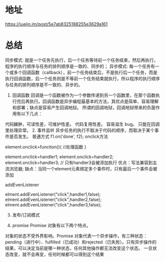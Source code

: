 # 地址
https://juejin.im/post/5e7ab8325188255e3629a161

# 总结
同步模式: 就是一个任务先执行，后一个任务等待前一个任务结束，然后再执行，程序的执行顺序与任务的排列顺序是一致的、同步的；
异步模式: 每一个任务有一个或多个回调函数（callback），前一个任务结束后，不是执行后一个任务，而是执行回调函数，后一个任务则是不等前一个任务结束就执行，所以程序的执行顺序与任务的排列顺序是不一致的、异步的。
1. 回调函数
回调是一个函数被作为一个参数传递到另一个函数里，在那个函数执行完后再执行。回调函数是异步编程最基本的方法，其优点是简单、容易理解和部署；缺点是容易产生回调地狱。
所谓的回调地狱，回调地狱带来的负面作用有以下几点：

代码臃肿，可读性差，可维护性差。
代码复用性差。
容易滋生 bug。
只能在回调里处理异常。
2. 事件监听
异步任务的执行不取决于代码的顺序，而取决于某个事件是否发生。
普通方式
f1.on('done', f2);
onclick方法

element.onclick=function(){
   //处理函数
}

element.onclick=handler1;
element.onclick=handler2;
element.onclick=handler3;
// 只有handler3会被添加执行
优点：写法兼容到主流浏览器;
缺点：当同一个element元素绑定多个事件时，只有最后一个事件会被添加

addEvenListener

elment.addEvenListener("click",handler1,false);
elment.addEvenListener("click",handler2,false);
elment.addEvenListener("click",handler3,false);

3. 发布/订阅模式

4. promise
Promise 对象有以下两个特点。

对象的状态不受外界影响。Promise 对象代表一个异步操作，有三种状态：pending（进行中）、fulfilled（已成功）和rejected（已失败）。只有异步操作的结果，可以决定当前是哪一种状态，任何其他操作都无法改变这个状态。
一旦状态改变，就不会再变，任何时候都可以得到这个结果


